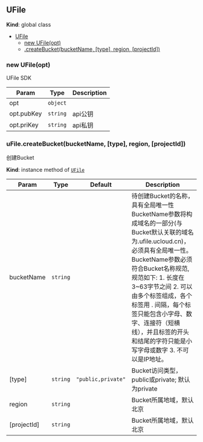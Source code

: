 <a name="UFile"></a>

## UFile
**Kind**: global class  

* [UFile](#UFile)
    * [new UFile(opt)](#new_UFile_new)
    * [.createBucket(bucketName, [type], region, [projectId])](#UFile+createBucket)

<a name="new_UFile_new"></a>

### new UFile(opt)
UFile SDK


| Param | Type | Description |
| --- | --- | --- |
| opt | <code>object</code> |  |
| opt.pubKey | <code>string</code> | api公钥 |
| opt.priKey | <code>string</code> | api私钥 |

<a name="UFile+createBucket"></a>

### uFile.createBucket(bucketName, [type], region, [projectId])
创建Bucket

**Kind**: instance method of [<code>UFile</code>](#UFile)  

| Param | Type | Default | Description |
| --- | --- | --- | --- |
| bucketName | <code>string</code> |  | 待创建Bucket的名称，具有全局唯一性 BucketName参数将构成域名的一部分(与Bucket默认关联的域名为<BucketName>.ufile.ucloud.cn)，必须具有全局唯一性。 BucketName参数必须符合Bucket名称规范,规范如下: 1. 长度在3~63字节之间 2. 可以由多个标签组成，各个标签用 . 间隔，每个标签只能包含小字母、数字、连接符（短横线），并且标签的开头和结尾的字符只能是小写字母或数字 3. 不可以是IP地址。 |
| [type] | <code>string</code> | <code>&quot;public,private&quot;</code> | Bucket访问类型，public或private; 默认为private |
| region | <code>string</code> |  | Bucket所属地域，默认北京 |
| [projectId] | <code>string</code> |  | Bucket所属地域，默认北京 |

